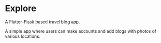 # Explore
A Flutter-Flask based travel blog app.

A simple app where users can make accounts and add blogs with photos of various locations.
